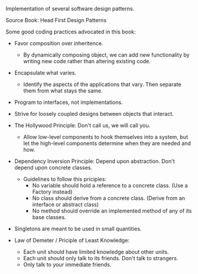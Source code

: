 Implementation of several software design patterns.

Source Book: Head First Design Patterns

Some good coding practices advocated in this book:

* Favor composition over inheritence.
    * By dynamically composing object, we can add new functionality by writing new code rather than altering existing code.

* Encapsulate what varies.
    * Identify the aspects of the applications that vary. Then separate them from what stays the same.

* Program to interfaces, not implementations.

* Strive for loosely coupled designs between objects that interact.

* The Hollywood Principle: Don't call us, we will call you.
    * Allow low-level components to hook themselves into a system, but let the high-level components determine when they are needed and how.

* Dependency Inversion Principle: Depend upon abstraction. Don't depend upon concrete classes.
    * Guidelines to follow this priciples:
         * No variable should hold a reference to a concrete class. (Use a Factory instead)
         * No class should derive from a concrete class. (Derive from an interface or abstract class)
         * No method should override an implemented method of any of its base classes.

* Singletons are meant to be used in small quantities.

* Law of Demeter / Priciple of Least Knowledge:
     * Each unit should have limited knowledge about other units.
     * Each unit should only talk to its friends. Don't talk to strangers.
     * Only talk to your immediate friends.
